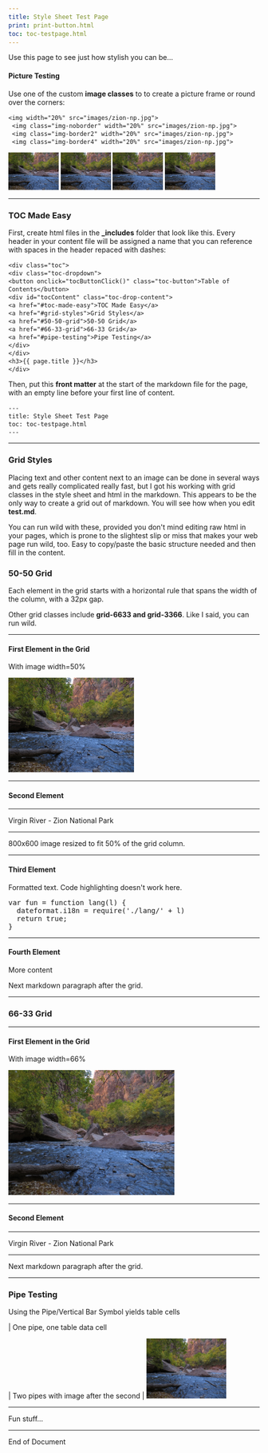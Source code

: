 ```yaml
---
title: Style Sheet Test Page
print: print-button.html
toc: toc-testpage.html
---
```


Use this page to see just how stylish you can be...

#### Picture Testing
Use one of the custom **image classes** to to create a picture frame or round over the corners:

```
<img width="20%" src="images/zion-np.jpg">
 <img class="img-noborder" width="20%" src="images/zion-np.jpg">
 <img class="img-border2" width="20%" src="images/zion-np.jpg">
 <img class="img-border4" width="20%" src="images/zion-np.jpg">
```

<img width="20%" src="images/zion-np.jpg">
 <img class="img-noborder" width="20%" src="images/zion-np.jpg">
 <img class="img-border2" width="20%" src="images/zion-np.jpg">
 <img class="img-border4" width="20%" src="images/zion-np.jpg">

---

### TOC Made Easy
First, create html files in the **_includes** folder that look like this. Every header in your content file will be assigned a name that you can reference with spaces in the header repaced with dashes:

```
<div class="toc">
<div class="toc-dropdown">
<button onclick="tocButtonClick()" class="toc-button">Table of Contents</button>
<div id="tocContent" class="toc-drop-content">
<a href="#toc-made-easy">TOC Made Easy</a>
<a href="#grid-styles">Grid Styles</a>
<a href="#50-50-grid">50-50 Grid</a>
<a href="#66-33-grid">66-33 Grid</a>
<a href="#pipe-testing">Pipe Testing</a>
</div>
</div>
<h3>{{ page.title }}</h3>
</div>
```

Then, put this **front matter** at the start of the markdown file for the page, with an empty line before your first line of content.

```
---
title: Style Sheet Test Page
toc: toc-testpage.html
---

```

---

### Grid Styles
Placing text and other content next to an image can be done in several ways and gets really complicated really fast, but I got his working with grid classes in the style sheet and html in the markdown. This appears to be the only way to create a grid out of markdown. You will see how when you edit **test.md**.

You can run wild with these, provided you don't mind editing raw html in your pages, which is prone to the slightest slip or miss that makes your web page run wild, too. Easy to copy/paste the basic structure needed and then fill in the content.

### 50-50 Grid
Each element in the grid starts with a horizontal rule that spans the width of the column, with a 32px gap.

Other grid classes include **grid-6633 and grid-3366**. Like I said, you can run wild.

<div class="grid-5050">
<div class="grid-c1">
<hr>
<h4>First Element in the Grid</h4>
<p>With image width=50%</p>
<img width="50%" class="img-border2" src="images/zion-np.jpg">
</div>
<div class="grid-c2">
<hr>
<h4>Second Element</h4>
<hr>
<p>Virgin River - Zion National Park</p>
<hr>
<p>800x600 image resized to fit 50% of the grid column.</p>
</div>
<div class="grid-c1">
<hr>
<h4>Third Element</h4>
<p>Formatted text. Code highlighting doesn't work here.</p>
<pre>
var fun = function lang(l) {
  dateformat.i18n = require('./lang/' + l)
  return true;
}
</pre>
</div>
<div class="grid-c2">
<hr>
<h4>Fourth Element</h4>
<p>More content</p>
</div>
</div>

Next markdown paragraph after the grid.

---

### 66-33 Grid

<div class="grid-6633">
<div class="grid-c1">
<hr>
<h4>First Element in the Grid</h4>
<p>With image width=66%</p>
<img width="66%" class="img-noborder" src="images/zion-np.jpg">
</div>
<div class="grid-c2">
<hr>
<h4>Second Element</h4>
<hr>
<p>Virgin River - Zion National Park</p>
<hr>
</div>
</div>

Next markdown paragraph after the grid.

---

### Pipe Testing
Using the Pipe/Vertical Bar Symbol yields table cells

| One pipe, one table data cell

| Two pipes with image after the second  | <img class="img-border2" width="160" src="images/zion-np.jpg">

---

Fun stuff...

---

End of Document
